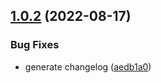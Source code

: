 ## [1.0.2](https://github.com/shakogegia/typewriter_simulator/compare/v1.0.1...v1.0.2) (2022-08-17)


### Bug Fixes

* generate changelog ([aedb1a0](https://github.com/shakogegia/typewriter_simulator/commit/aedb1a0b72ac2c5b4e0e695fdf83d35cc511bfb6))
